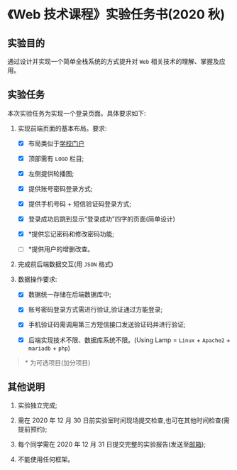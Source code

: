 # 《Web 技术课程》实验任务书(2020 秋)

## 实验目的

通过设计并实现一个简单全栈系统的方式提升对 `Web` 相关技术的理解、掌握及应用。

## 实验任务

本次实验任务为实现一个登录页面。具体要求如下:

1.  实现前端页面的基本布局。要求:

    - [x] 布局类似于[学校门户](http://my.csu.edu.cn/login/index.jsp)

    - [x] 顶部需有 `LOGO` 栏目;

    - [x] 左侧提供轮播图;

    - [x] 提供账号密码登录方式;

    - [x] 提供手机号码 + 短信验证码登录方式;

    - [x] 登录成功后跳到显示“登录成功”四字的页面(简单设计)

    - [x] \*提供忘记密码和修改密码功能;

    - [ ] \*提供用户的增删改查。

2.  完成前后端数据交互(用 `JSON` 格式)

3.  数据操作要求:

    - [x] 数据统一存储在后端数据库中;

    - [x] 账号密码登录方式需进行验证,验证通过方能登录;

    - [x] 手机验证码需调用第三方短信接口发送验证码并进行验证;

    - [x] 后端实现技术不限、数据库系统不限。(Using Lamp = `Linux` + `Apache2` + `mariadb` + `php`)

> \* 为可选项目(加分项目)

## 其他说明

1.	实验独立完成;

2.	需在 2020 年 12 月 30 日前实验室时间现场提交检查,也可在其他时间检查(需提前预约);

3.	每个同学需在 2020 年 12 月 31 日提交完整的实验报告(发送至[邮箱](vlab@163.com));

4.	不能使用任何框架。
